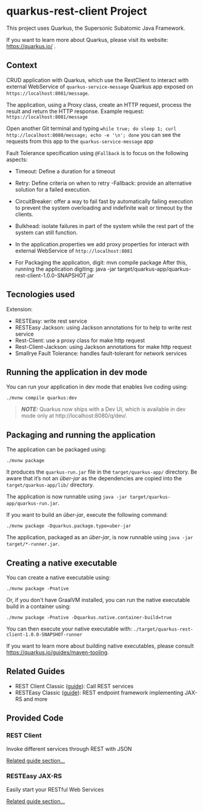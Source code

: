 # quarkus-rest-client Project

This project uses Quarkus, the Supersonic Subatomic Java Framework.

If you want to learn more about Quarkus, please visit its website: https://quarkus.io/ .

## Context
CRUD application with Quarkus, which use the RestClient to interact with external WebService of 
`quarkus-service-message` Quarkus app exposed on `https://localhost:8081/message`.

The application, using a Proxy class, create an HTTP request, process the result and return the HTTP response.
Example request: `https://localhost:8081/message`

Open another Git terminal and typing
`while true; do sleep 1; curl http://localhost:8080/message; echo -e '\n'; done`
you can see the requests from this app to the `quarkus-service-message` app 

Fault Tolerance specification using `@Fallback` is to focus on the following aspects:
- Timeout: Define a duration for a timeout
- Retry: Define criteria on when to retry
 -Fallback: provide an alternative solution for a failed execution.
- CircuitBreaker: offer a way to fail fast by automatically failing execution to prevent the system overloading and indefinite wait or timeout by the clients.
- Bulkhead: isolate failures in part of the system while the rest part of the system can still function.

- In the application.properties we add proxy properties for interact with external WebService
of `http://localhost:8081`

- For Packaging the application, digit: mvn compile package
After this, running the application digiting: 
java -jar target/quarkus-app/quarkus-rest-client-1.0.0-SNAPSHOT.jar

## Tecnologies used
Extension:
- RESTEasy: write rest service
- RESTEasy Jackson: using Jackson annotations for to help to write rest service
- Rest-Client: use a proxy class for make http request
- Rest-Client-Jackson: using Jackson annotations for make http request
- Smallrye Fault Tolerance: handles fault-tolerant for network services

## Running the application in dev mode

You can run your application in dev mode that enables live coding using:
```shell script
./mvnw compile quarkus:dev
```

> **_NOTE:_**  Quarkus now ships with a Dev UI, which is available in dev mode only at http://localhost:8080/q/dev/.

## Packaging and running the application

The application can be packaged using:
```shell script
./mvnw package
```
It produces the `quarkus-run.jar` file in the `target/quarkus-app/` directory.
Be aware that it’s not an _über-jar_ as the dependencies are copied into the `target/quarkus-app/lib/` directory.

The application is now runnable using `java -jar target/quarkus-app/quarkus-run.jar`.

If you want to build an _über-jar_, execute the following command:
```shell script
./mvnw package -Dquarkus.package.type=uber-jar
```

The application, packaged as an _über-jar_, is now runnable using `java -jar target/*-runner.jar`.

## Creating a native executable

You can create a native executable using: 
```shell script
./mvnw package -Pnative
```

Or, if you don't have GraalVM installed, you can run the native executable build in a container using: 
```shell script
./mvnw package -Pnative -Dquarkus.native.container-build=true
```

You can then execute your native executable with: `./target/quarkus-rest-client-1.0.0-SNAPSHOT-runner`

If you want to learn more about building native executables, please consult https://quarkus.io/guides/maven-tooling.

## Related Guides

- REST Client Classic ([guide](https://quarkus.io/guides/rest-client)): Call REST services
- RESTEasy Classic ([guide](https://quarkus.io/guides/resteasy)): REST endpoint framework implementing JAX-RS and more

## Provided Code

### REST Client

Invoke different services through REST with JSON

[Related guide section...](https://quarkus.io/guides/rest-client)

### RESTEasy JAX-RS

Easily start your RESTful Web Services

[Related guide section...](https://quarkus.io/guides/getting-started#the-jax-rs-resources)
